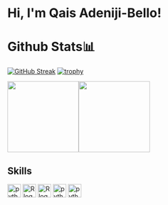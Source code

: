 # Hi, I'm Qais Adeniji-Bello!

# Github Stats📊

[![GitHub Streak](https://github-readme-streak-stats.herokuapp.com?user=QaisBello&theme=tokyonight-duo&border_radius=20)](https://git.io/streak-stats)
[![trophy](https://github-profile-trophy.vercel.app/?username=QaisBello&theme=discord)](https://github.com/ryo-ma/github-profile-trophy)

<a href="https://github.com/QaisBello">
<img src="https://github-readme-stats.vercel.app/api/top-langs/?username=QaisBello&theme=tokyonight&show_icons=true&hide_border=true&layout=compact" height="160" /><img src="https://github-readme-stats.vercel.app/api?username=QaisBello&show_icons=true&hide=contribs&theme=tokyonight&hide_border=true&text_bold=false" height="160" />
</a>

## Skills

  <img src="https://cdn.jsdelivr.net/gh/devicons/devicon/icons/python/python-original.svg" height="30" alt="python logo"  />
      <img src="https://cdn.jsdelivr.net/gh/devicons/devicon/icons/r/r-original.svg" height="30" alt="R logo"  />
      <img src="https://cdn.jsdelivr.net/gh/devicons/devicon/icons/rstudio/rstudio-original.svg" height="30" alt="R logo"  />
  <img src="https://cdn.jsdelivr.net/gh/devicons/devicon/icons/mysql/mysql-original.svg" height="30" alt="python logo"  />
  <img src="https://cdn.jsdelivr.net/gh/devicons/devicon/icons/kaggle/kaggle-original.svg" height="30" alt="python logo"  />
